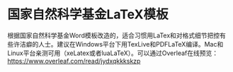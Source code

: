 # 国家自然科学基金LaTeX模板

根据国家自然科学基金Word模板改造的，适合习惯用LaTex和对格式细节把控有些许洁癖的人士。建议在Windows平台下用TexLive和PDFLaTeX编译。Mac和Linux平台亲测可用（xeLatex或者luaLaTeX）。可以通过Overleaf在线预览：https://www.overleaf.com/read/jydxqkkkskzp
